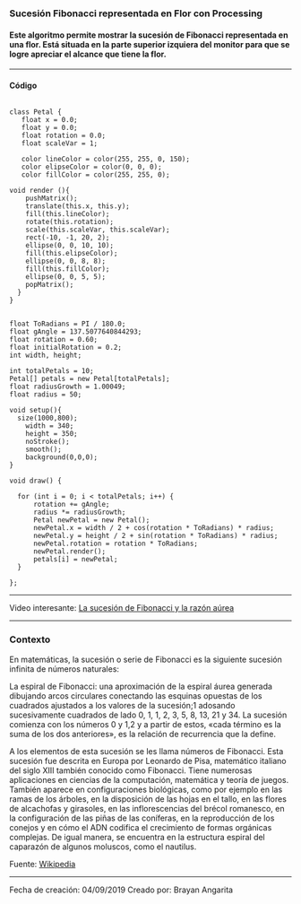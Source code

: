 ### Sucesión Fibonacci representada en Flor con Processing
#### Este algoritmo permite mostrar la sucesión de Fibonacci representada en una flor. Está situada en la parte superior izquiera del monitor para que se logre apreciar el alcance que tiene la flor.


- - - - - - 
#### Código
```

class Petal {
   float x = 0.0;
   float y = 0.0;
   float rotation = 0.0;
   float scaleVar = 1;
  
   color lineColor = color(255, 255, 0, 150);
   color elipseColor = color(0, 0, 0);
   color fillColor = color(255, 255, 0);

void render (){
    pushMatrix();
    translate(this.x, this.y);
    fill(this.lineColor);
    rotate(this.rotation);
    scale(this.scaleVar, this.scaleVar);
    rect(-10, -1, 20, 2);
    ellipse(0, 0, 10, 10);
    fill(this.elipseColor);
    ellipse(0, 0, 8, 8);
    fill(this.fillColor);
    ellipse(0, 0, 5, 5);
    popMatrix();
  }
}


float ToRadians = PI / 180.0;
float gAngle = 137.5077640844293;
float rotation = 0.60;
float initialRotation = 0.2;
int width, height;
 
int totalPetals = 10;
Petal[] petals = new Petal[totalPetals];
float radiusGrowth = 1.00049;
float radius = 50;

void setup(){
  size(1000,800);
    width = 340;
    height = 350;
    noStroke();
    smooth();
    background(0,0,0);
}
                                                                              
void draw() {
    
  for (int i = 0; i < totalPetals; i++) {
      rotation += gAngle;
      radius *= radiusGrowth;
      Petal newPetal = new Petal();
      newPetal.x = width / 2 + cos(rotation * ToRadians) * radius;
      newPetal.y = height / 2 + sin(rotation * ToRadians) * radius;
      newPetal.rotation = rotation * ToRadians;
      newPetal.render();
      petals[i] = newPetal;
  }

};
```
- - - - - - 
Video interesante: [La sucesión de Fibonacci y la razón aúrea][2]

[2]: https://www.youtube.com/watch?v=pNTkdGZ_mAU
- - - - - -
### Contexto

En matemáticas, la sucesión o serie de Fibonacci es la siguiente sucesión infinita de números naturales:

La espiral de Fibonacci: una aproximación de la espiral áurea generada dibujando arcos circulares conectando las esquinas opuestas de los cuadrados ajustados a los valores de la sucesión;1​ adosando sucesivamente cuadrados de lado 0, 1, 1, 2, 3, 5, 8, 13, 21 y 34.
La sucesión comienza con los números 0 y 1,2​ y a partir de estos, «cada término es la suma de los dos anteriores», es la relación de recurrencia que la define.

A los elementos de esta sucesión se les llama números de Fibonacci. Esta sucesión fue descrita en Europa por Leonardo de Pisa, matemático italiano del siglo XIII también conocido como Fibonacci. Tiene numerosas aplicaciones en ciencias de la computación, matemática y teoría de juegos. También aparece en configuraciones biológicas, como por ejemplo en las ramas de los árboles, en la disposición de las hojas en el tallo, en las flores de alcachofas y girasoles, en las inflorescencias del brécol romanesco, en la configuración de las piñas de las coníferas, en la reproducción de los conejos y en cómo el ADN codifica el crecimiento de formas orgánicas complejas. De igual manera, se encuentra en la estructura espiral del caparazón de algunos moluscos, como el nautilus.

Fuente: [Wikipedia][1]

[1]: https://es.wikipedia.org/wiki/Sucesión_de_Fibonacci

- - - - - -

Fecha de creación: 04/09/2019
Creado por: Brayan Angarita
